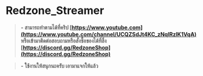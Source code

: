 # Redzone_Streamer

> **- สามารถทำตามได้ที่คริป [https://www.youtube.com](https://www.youtube.com/channel/UCQZSdJt4KC_zNqlRzIK1VqA) หรือเข้ามาติดต่อสอบถามหรือสั่งซื้อของได้ที่ลิ้ง [https://discord.gg/RedzoneShop](https://discord.gg/RedzoneShop)**

> **- ใช้งานให้สนุกนะครับ เอามาแจกให้แล้ว**
